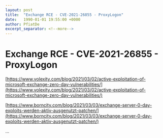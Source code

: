```yaml
---
layout: post
title:  "Exchange RCE - CVE-2021-26855 - ProxyLogon"
date:   1990-01-01 19:55:00 +0000
author: PfiatDe
excerpt_separator: <!--more-->
---
```


# Exchange RCE - CVE-2021-26855 - ProxyLogon

[https://www.volexity.com/blog/2021/03/02/active-exploitation-of-microsoft-exchange-zero-day-vulnerabilities/](https://www.volexity.com/blog/2021/03/02/active-exploitation-of-microsoft-exchange-zero-day-vulnerabilities/)

[https://www.borncity.com/blog/2021/03/03/exchange-server-0-day-exploits-werden-aktiv-ausgenutzt-patchen/](https://www.borncity.com/blog/2021/03/03/exchange-server-0-day-exploits-werden-aktiv-ausgenutzt-patchen/)

...
<!--more-->
